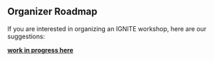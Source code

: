 ## Organizer Roadmap  

If you are interested in organizing an IGNITE workshop, here are our suggestions:  
  
[**work in progress here**](https://docs.google.com/document/d/1DVWbo1c4HoeiKZ1KHO5pqQvVrsQ9pDw8bHdcnRxUFL4/edit?usp=sharing)
